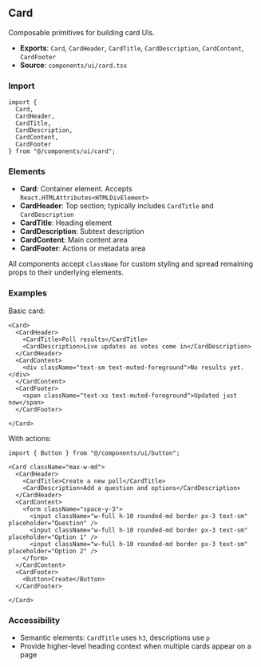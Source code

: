 ## Card

Composable primitives for building card UIs.

- **Exports**: `Card`, `CardHeader`, `CardTitle`, `CardDescription`, `CardContent`, `CardFooter`
- **Source**: `components/ui/card.tsx`

### Import
```tsx
import { 
  Card,
  CardHeader,
  CardTitle,
  CardDescription,
  CardContent,
  CardFooter
} from "@/components/ui/card";
```

### Elements
- **Card**: Container element. Accepts `React.HTMLAttributes<HTMLDivElement>`
- **CardHeader**: Top section; typically includes `CardTitle` and `CardDescription`
- **CardTitle**: Heading element
- **CardDescription**: Subtext description
- **CardContent**: Main content area
- **CardFooter**: Actions or metadata area

All components accept `className` for custom styling and spread remaining props to their underlying elements.

### Examples

Basic card:
```tsx
<Card>
  <CardHeader>
    <CardTitle>Poll results</CardTitle>
    <CardDescription>Live updates as votes come in</CardDescription>
  </CardHeader>
  <CardContent>
    <div className="text-sm text-muted-foreground">No results yet.</div>
  </CardContent>
  <CardFooter>
    <span className="text-xs text-muted-foreground">Updated just now</span>
  </CardFooter>
  
</Card>
```

With actions:
```tsx
import { Button } from "@/components/ui/button";

<Card className="max-w-md">
  <CardHeader>
    <CardTitle>Create a new poll</CardTitle>
    <CardDescription>Add a question and options</CardDescription>
  </CardHeader>
  <CardContent>
    <form className="space-y-3">
      <input className="w-full h-10 rounded-md border px-3 text-sm" placeholder="Question" />
      <input className="w-full h-10 rounded-md border px-3 text-sm" placeholder="Option 1" />
      <input className="w-full h-10 rounded-md border px-3 text-sm" placeholder="Option 2" />
    </form>
  </CardContent>
  <CardFooter>
    <Button>Create</Button>
  </CardFooter>
  
</Card>
```

### Accessibility
- Semantic elements: `CardTitle` uses `h3`, descriptions use `p`
- Provide higher-level heading context when multiple cards appear on a page

